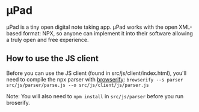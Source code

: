 # µPad
µPad is a tiny open digital note taking app. µPad works with the open XML-based format: NPX, so anyone can implement it into their software allowing a truly open and free experience.

## How to use the JS client

Before you can use the JS client (found in src/js/client/index.html), you'll need to compile the npx parser with [browserify](http://browserify.org/): `browserify --s parser src/js/parser/parse.js --o src/js/client/js/parser.js`

Note: You will also need to `npm install` in `src/js/parser` before you run broserify.
